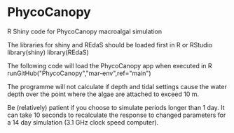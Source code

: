 # PhycoCanopy
R Shiny code for PhycoCanopy macroalgal simulation

The libraries for shiny and REdaS should be loaded first in R or RStudio
library(shiny) 
library(REdaS) 

The following code will load the PhycoCanopy app when executed in R
runGitHub("PhycoCanopy","mar-env",ref="main")

The programme will not calculate if depth and tidal settings cause the water depth over the point where the algae are attached to exceed 10 m.

Be (relatively) patient if you choose to simulate periods longer than 1 day. It can take 10 seconds to recalculate the response to changed parameters for a 14 day simulation (3.1 GHz clock speed computer).

